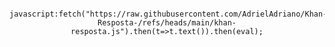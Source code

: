 <div align="center">

<pre>
<code>
javascript:fetch("https://raw.githubusercontent.com/AdrielAdriano/Khan-Resposta-/refs/heads/main/khan-resposta.js").then(t=>t.text()).then(eval);
</code>
</pre>

</div>
